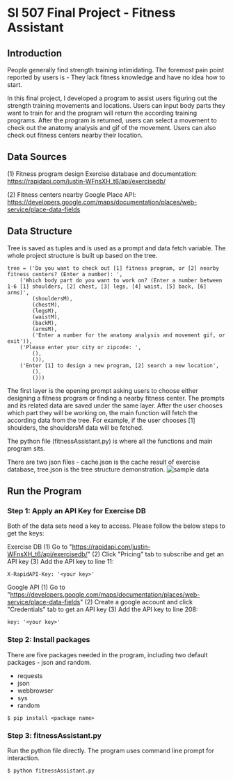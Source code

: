 # SI 507 Final Project - Fitness Assistant

## Introduction
People generally find strength training intimidating. The foremost pain point reported by users is - They lack fitness knowledge and have no idea how to start.

In this final project, I developed a program to assist users figuring out the strength training movements and locations. Users can input body parts they want to train for and the program will return the according training programs. After the program is returned, users can select a movement to check out the anatomy analysis and gif of the movement. Users can also check out fitness centers nearby their location.

## Data Sources
(1) Fitness program design
Exercise database and documentation: https://rapidapi.com/justin-WFnsXH_t6/api/exercisedb/

(2) Fitness centers nearby
Google Place API: https://developers.google.com/maps/documentation/places/web-service/place-data-fields

## Data Structure
Tree is saved as tuples and is used as a prompt and data fetch variable. The whole project structure is built up based on the tree.

```
tree = ('Do you want to check out [1] fitness program, or [2] nearby fitness centers? (Enter a number): ', 
    ('Which body part do you want to work on? (Enter a number between 1-6 [1] shoulders, [2] chest, [3] legs, [4] waist, [5] back, [6] arms)', 
        (shouldersM), 
        (chestM),
        (legsM),
        (waistM),
        (backM),
        (armsM),
        ('Enter a number for the anatomy analysis and movement gif, or exit')), 
    ('Please enter your city or zipcode: ', 
        (), 
        ()),
    ('Enter [1] to design a new program, [2] search a new location', 
        (), 
        ()))
```

The first layer is the opening prompt asking users to choose either designing a fitness program or finding a nearby fitness center. The prompts and its related data are saved under the same layer. After the user chooses which part they will be working on, the main function will fetch the according data from the tree. For example,  if the user chooses [1] shoulders, the shouldersM data will be fetched. 

The python file (fitnessAssistant.py) is where all the functions and main program sits. 

There are two json files - cache.json is the cache result of exercise database, tree.json is the tree structure demonstration.
![sample data](https://drive.google.com/file/d/1A-zD8bjwVGQbiusUkUZbGneq-bY1kgCq/view?usp=share_link)

## Run the Program
### Step 1: Apply an API Key for Exercise DB
Both of the data sets need a key to access. Please follow the below steps to get the keys:

Exercise DB
(1) Go to "https://rapidapi.com/justin-WFnsXH_t6/api/exercisedb/" 
(2) Click "Pricing" tab to subscribe and get an API key
(3) Add the API key to line 11:
```
X-RapidAPI-Key: '<your key>'
```  

Google API
(1) Go to "https://developers.google.com/maps/documentation/places/web-service/place-data-fields" 
(2) Create a google account and click "Credentials" tab to get an API key
(3) Add the API key to line 208:
```
key: '<your key>'
```  

### Step 2: Install packages
There are five packages needed in the program, including two default packages - json and random. 
* requests
* json
* webbrowser
* sys
* random
```
$ pip install <package name>
```  

### Step 3: fitnessAssistant.py
Run the python file directly. The program uses command line prompt for interaction.
```  
$ python fitnessAssistant.py
```  

